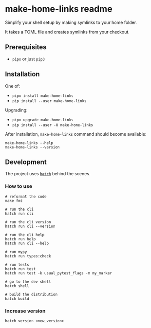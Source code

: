 # make-home-links readme

Simplify your shell setup by making symlinks to your home folder.

It takes a TOML file and creates symlinks from your checkout.

## Prerequisites

* `pipx` or just `pip3`

## Installation

One of:

* `pipx install make-home-links`
* `pip install --user make-home-links`

Upgrading:

* `pipx upgrade make-home-links`
* `pip install --user -U make-home-links`

After installation, `make-home-links` command should become available:

```shell
make-home-links --help
make-home-links --version
```

## Development

The project uses [`hatch`](https://hatch.pypa.io/) behind the scenes.

### How to use

```shell
# reformat the code
make fmt

# run the cli
hatch run cli

# run the cli version
hatch run cli --version

# run the cli help
hatch run help
hatch run cli --help

# run mypy
hatch run types:check

# run tests
hatch run test
hatch run test -k usual_pytest_flags -m my_marker

# go to the dev shell
hatch shell

# build the distribution
hatch build
```

### Increase version
```shell
hatch version <new_version>
```
